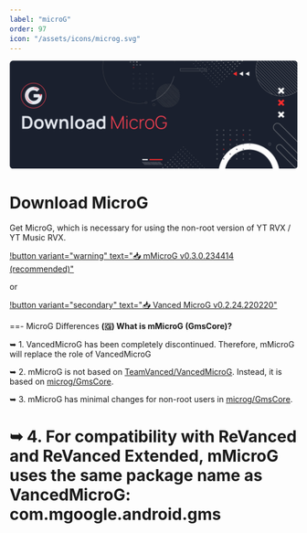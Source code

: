 ```yaml
---
label: "microG"
order: 97
icon: "/assets/icons/microg.svg"
---
```


![](../assets/cover/download-microg-cover.png)

# Download MicroG
Get MicroG, which is necessary for using the non-root version of YT RVX / YT Music RVX.

[!button variant="warning" text="📥 mMicroG v0.3.0.234414 (recommended)"](https://github.com/kazimmt/mMicroG/releases/download/v0.3.0.234414/MicroG-Universal.apk)

or

[!button variant="secondary" text="📥 Vanced MicroG v0.2.24.220220"](https://github.com/TeamVanced/VancedMicroG/releases/download/v0.2.24.220220-220220001/microg.apk)

==- MicroG Differences
**(🇬) What is mMicroG (GmsCore)?**

➥ 1. VancedMicroG has been completely discontinued.
Therefore, mMicroG will replace the role of VancedMicroG

➥ 2. mMicroG is not based on [TeamVanced/VancedMicroG](https://www.github.com/TeamVanced/VancedMicroG).
Instead, it is based on [microg/GmsCore](https://www.github.com/microg/GmsCore).

➥ 3. mMicroG has minimal changes for non-root users in [microg/GmsCore](https://www.github.com/microg/GmsCore).

➥ 4. For compatibility with ReVanced and ReVanced Extended, mMicroG uses the same package name as VancedMicroG:
com.mgoogle.android.gms
===
